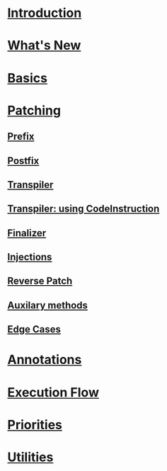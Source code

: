 # [Introduction](intro.md)

# [What's New](new.md)

# [Basics](basics.md)

# [Patching](patching.md)

## [Prefix](patching-prefix.md)

## [Postfix](patching-postfix.md)

## [Transpiler](patching-transpiler.md)

## [Transpiler: using CodeInstruction](patching-transpiler-codes.md)

## [Finalizer](patching-finalizer.md)

## [Injections](patching-injections.md)

## [Reverse Patch](reverse-patching.md)

## [Auxilary methods](patching-auxilary.md)

## [Edge Cases](patching-edgecases.md)

# [Annotations](annotations.md)

# [Execution Flow](execution.md)

# [Priorities](priorities.md)

# [Utilities](utilities.md)
